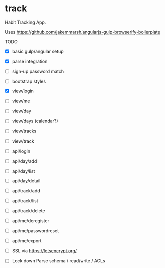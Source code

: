 # track
Habit Tracking App. 

Uses https://github.com/jakemmarsh/angularjs-gulp-browserify-boilerplate

TODO
- [X] basic gulp/angular setup
- [X] parse integration
- [ ] sign-up password match
- [ ] bootstrap styles
- [X] view/login
- [ ] view/me
- [ ] view/day
- [ ] view/days (calendar?)
- [ ] view/tracks
- [ ] view/track
- [ ] api/login
- [ ] api/day/add
- [ ] api/day/list
- [ ] api/day/detail
- [ ] api/track/add
- [ ] api/track/list
- [ ] api/track/delete
- [ ] api/me/deregister
- [ ] api/me/passwordreset
- [ ] api/me/export
- [ ] SSL via https://letsencrypt.org/
- [ ] Lock down Parse schema / read/write / ACLs



